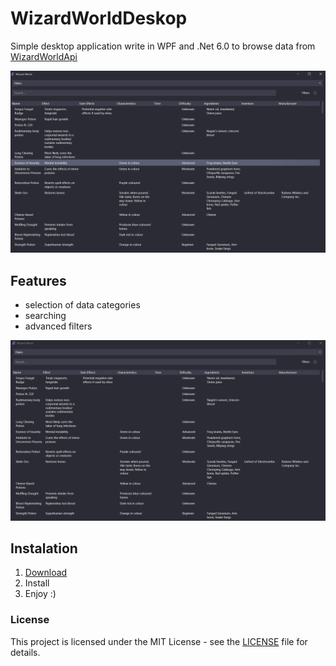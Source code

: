 # WizardWorldDeskop

Simple desktop application write in WPF and .Net 6.0 to browse data from [WizardWorldApi](https://github.com/MossPiglets/WizardWorldAPI)

![MainView](https://github.com/Katarzyna-Kadziolka/WizardWorldDeskop/blob/main/WizardWorldDeskop/Docs/Main.png?raw=true)

## Features
- selection of data categories
- searching
- advanced filters

![Gif](https://github.com/Katarzyna-Kadziolka/WizardWorldDeskop/blob/main/WizardWorldDeskop/Docs/Searching.gif?raw=true)

## Instalation
1. [Download](https://github.com/Katarzyna-Kadziolka/WizardWorldDeskop/releases/download/v1.0.0/WizardWorld.msi)
2. Install
3. Enjoy :)

### License
This project is licensed under the MIT License - see the [LICENSE](https://raw.githubusercontent.com/Katarzyna-Kadziolka/WizardWorldDeskop/main/LICENSE) file for details.
